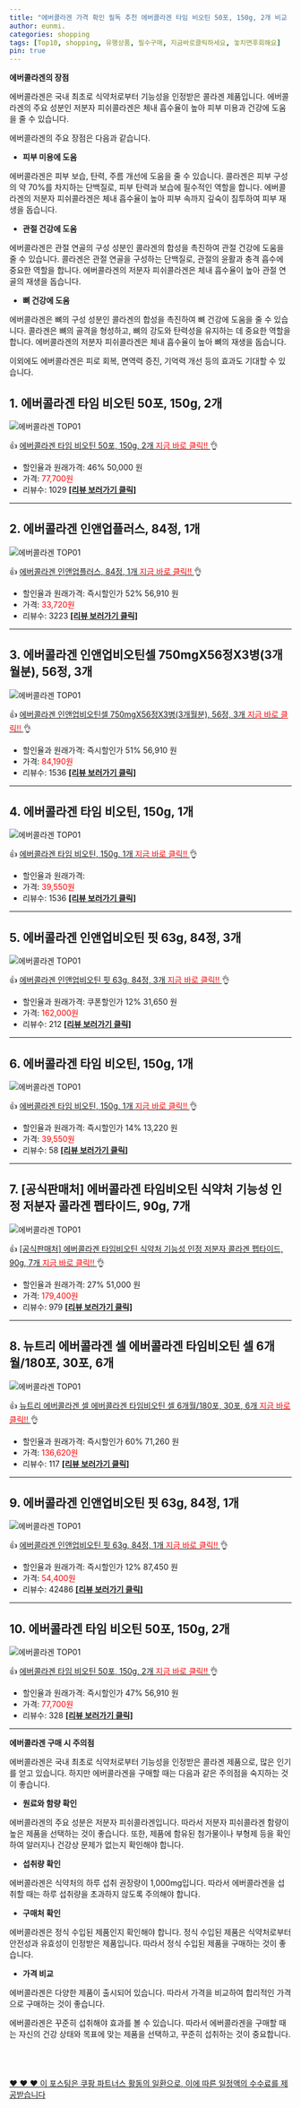 ```yaml
---
title: "에버콜라겐 가격 확인 필독 추천 에버콜라겐 타임 비오틴 50포, 150g, 2개 비교 장점 구매가이드"
author: eunmi.
categories: shopping
tags: [Top10, shopping, 유행상품, 필수구매, 지금바로클릭하세요, 놓치면후회해요]
pin: true
---
```

**에버콜라겐의 장점**

에버콜라겐은 국내 최초로 식약처로부터 기능성을 인정받은 콜라겐 제품입니다. 에버콜라겐의 주요 성분인 저분자 피쉬콜라겐은 체내 흡수율이 높아 피부 미용과 건강에 도움을 줄 수 있습니다.

에버콜라겐의 주요 장점은 다음과 같습니다.

* **피부 미용에 도움**

에버콜라겐은 피부 보습, 탄력, 주름 개선에 도움을 줄 수 있습니다. 콜라겐은 피부 구성의 약 70%를 차지하는 단백질로, 피부 탄력과 보습에 필수적인 역할을 합니다. 에버콜라겐의 저분자 피쉬콜라겐은 체내 흡수율이 높아 피부 속까지 깊숙이 침투하여 피부 재생을 돕습니다.

* **관절 건강에 도움**

에버콜라겐은 관절 연골의 구성 성분인 콜라겐의 합성을 촉진하여 관절 건강에 도움을 줄 수 있습니다. 콜라겐은 관절 연골을 구성하는 단백질로, 관절의 윤활과 충격 흡수에 중요한 역할을 합니다. 에버콜라겐의 저분자 피쉬콜라겐은 체내 흡수율이 높아 관절 연골의 재생을 돕습니다.

* **뼈 건강에 도움**

에버콜라겐은 뼈의 구성 성분인 콜라겐의 합성을 촉진하여 뼈 건강에 도움을 줄 수 있습니다. 콜라겐은 뼈의 골격을 형성하고, 뼈의 강도와 탄력성을 유지하는 데 중요한 역할을 합니다. 에버콜라겐의 저분자 피쉬콜라겐은 체내 흡수율이 높아 뼈의 재생을 돕습니다.

이외에도 에버콜라겐은 피로 회복, 면역력 증진, 기억력 개선 등의 효과도 기대할 수 있습니다.

   

## 1. 에버콜라겐 타임 비오틴 50포, 150g, 2개

![에버콜라겐 TOP01](https://thumbnail8.coupangcdn.com/thumbnails/remote/230x230ex/image/retail/images/2366219025514598-79ca5b72-f0ae-4d92-8c13-4fdff67f5a61.jpg)


👍 [에버콜라겐 타임 비오틴 50포, 150g, 2개 <font color=red> 지금 바로 클릭!! </font> ](https://link.coupang.com/re/AFFSDP?lptag=AF3617701&subid=GithubCoopas&pageKey=7235454776&traceid=V0-153&itemId=10305740798&vendorItemId=77588019819) 👌 


- 할인율과 원래가격: 46%  50,000   원
- 가격: <span style='color:red'>77,700원</span>
- 리뷰수: 1029  [**[리뷰 보러가기 클릭]**](https://link.coupang.com/re/AFFSDP?lptag=AF3617701&subid=GithubCoopas&pageKey=7235454776&traceid=V0-153&itemId=10305740798&vendorItemId=77588019819)

---


   

## 2. 에버콜라겐 인앤업플러스, 84정, 1개

![에버콜라겐 TOP01](https://thumbnail9.coupangcdn.com/thumbnails/remote/230x230ex/image/retail/images/2415929269495125-06cf842c-7dff-437b-85b4-65699c766798.jpg)


👍 [에버콜라겐 인앤업플러스, 84정, 1개 <font color=red> 지금 바로 클릭!! </font> ](https://link.coupang.com/re/AFFSDP?lptag=AF3617701&subid=GithubCoopas&pageKey=6651456353&traceid=V0-153&itemId=15340861386&vendorItemId=85191097364) 👌 


- 할인율과 원래가격: 즉시할인가 52%  56,910   원
- 가격: <span style='color:red'>33,720원</span>
- 리뷰수: 3223  [**[리뷰 보러가기 클릭]**](https://link.coupang.com/re/AFFSDP?lptag=AF3617701&subid=GithubCoopas&pageKey=6651456353&traceid=V0-153&itemId=15340861386&vendorItemId=85191097364)

---


   

## 3. 에버콜라겐 인앤업비오틴셀 750mgX56정X3병(3개월분), 56정, 3개

![에버콜라겐 TOP01](https://thumbnail10.coupangcdn.com/thumbnails/remote/230x230ex/image/vendor_inventory/b8fc/f888295939414bd595e363ef372e19a477105ed606bb783cf6661069fcf1.jpg)


👍 [에버콜라겐 인앤업비오틴셀 750mgX56정X3병(3개월분), 56정, 3개 <font color=red> 지금 바로 클릭!! </font> ](https://link.coupang.com/re/AFFSDP?lptag=AF3617701&subid=GithubCoopas&pageKey=6489750914&traceid=V0-153&itemId=18257215074&vendorItemId=86213357512) 👌 


- 할인율과 원래가격: 즉시할인가 51%  56,910   원
- 가격: <span style='color:red'>84,190원</span>
- 리뷰수: 1536  [**[리뷰 보러가기 클릭]**](https://link.coupang.com/re/AFFSDP?lptag=AF3617701&subid=GithubCoopas&pageKey=6489750914&traceid=V0-153&itemId=18257215074&vendorItemId=86213357512)

---


   

## 4. 에버콜라겐 타임 비오틴, 150g, 1개

![에버콜라겐 TOP01](https://thumbnail10.coupangcdn.com/thumbnails/remote/230x230ex/image/rs_quotation_api/pspdjilh/a2827b46095d45cd930a7e3fb5d2084e.jpg)


👍 [에버콜라겐 타임 비오틴, 150g, 1개 <font color=red> 지금 바로 클릭!! </font> ](https://link.coupang.com/re/AFFSDP?lptag=AF3617701&subid=GithubCoopas&pageKey=7235454776&traceid=V0-153&itemId=12519002653&vendorItemId=85328358744) 👌 


- 할인율과 원래가격: 
- 가격: <span style='color:red'>39,550원</span>
- 리뷰수: 1536  [**[리뷰 보러가기 클릭]**](https://link.coupang.com/re/AFFSDP?lptag=AF3617701&subid=GithubCoopas&pageKey=7235454776&traceid=V0-153&itemId=12519002653&vendorItemId=85328358744)

---


   

## 5. 에버콜라겐 인앤업비오틴 핏 63g, 84정, 3개

![에버콜라겐 TOP01](https://thumbnail8.coupangcdn.com/thumbnails/remote/230x230ex/image/retail/images/3756845693735563-6d5445a2-5bab-4cc0-a9cb-f99056dbb85b.jpg)


👍 [에버콜라겐 인앤업비오틴 핏 63g, 84정, 3개 <font color=red> 지금 바로 클릭!! </font> ](https://link.coupang.com/re/AFFSDP?lptag=AF3617701&subid=GithubCoopas&pageKey=6403278524&traceid=V0-153&itemId=13699613839&vendorItemId=80951048801) 👌 


- 할인율과 원래가격: 쿠폰할인가 12%  31,650   원
- 가격: <span style='color:red'>162,000원</span>
- 리뷰수: 212  [**[리뷰 보러가기 클릭]**](https://link.coupang.com/re/AFFSDP?lptag=AF3617701&subid=GithubCoopas&pageKey=6403278524&traceid=V0-153&itemId=13699613839&vendorItemId=80951048801)

---


   

## 6. 에버콜라겐 타임 비오틴, 150g, 1개

![에버콜라겐 TOP01](https://thumbnail10.coupangcdn.com/thumbnails/remote/230x230ex/image/rs_quotation_api/pspdjilh/a2827b46095d45cd930a7e3fb5d2084e.jpg)


👍 [에버콜라겐 타임 비오틴, 150g, 1개 <font color=red> 지금 바로 클릭!! </font> ](https://link.coupang.com/re/AFFSDP?lptag=AF3617701&subid=GithubCoopas&pageKey=7235454776&traceid=V0-153&itemId=12519002653&vendorItemId=85328358744) 👌 


- 할인율과 원래가격: 즉시할인가 14%  13,220   원
- 가격: <span style='color:red'>39,550원</span>
- 리뷰수: 58  [**[리뷰 보러가기 클릭]**](https://link.coupang.com/re/AFFSDP?lptag=AF3617701&subid=GithubCoopas&pageKey=7235454776&traceid=V0-153&itemId=12519002653&vendorItemId=85328358744)

---


   

## 7. [공식판매처] 에버콜라겐 타임비오틴 식약처 기능성 인정 저분자 콜라겐 펩타이드, 90g, 7개

![에버콜라겐 TOP01](https://thumbnail8.coupangcdn.com/thumbnails/remote/230x230ex/image/vendor_inventory/ce54/fd86b7e39da32a1cf2410bf473ef2ffa2f004b51be15c01ae2bc2b1acba4.jpg)


👍 [[공식판매처] 에버콜라겐 타임비오틴 식약처 기능성 인정 저분자 콜라겐 펩타이드, 90g, 7개 <font color=red> 지금 바로 클릭!! </font> ](https://link.coupang.com/re/AFFSDP?lptag=AF3617701&subid=GithubCoopas&pageKey=7235454776&traceid=V0-153&itemId=19365912140&vendorItemId=84636711163) 👌 


- 할인율과 원래가격: 27%  51,000   원
- 가격: <span style='color:red'>179,400원</span>
- 리뷰수: 979  [**[리뷰 보러가기 클릭]**](https://link.coupang.com/re/AFFSDP?lptag=AF3617701&subid=GithubCoopas&pageKey=7235454776&traceid=V0-153&itemId=19365912140&vendorItemId=84636711163)

---


   

## 8. 뉴트리 에버콜라겐 셀 에버콜라겐 타임비오틴 셀 6개월/180포, 30포, 6개

![에버콜라겐 TOP01](https://thumbnail9.coupangcdn.com/thumbnails/remote/230x230ex/image/vendor_inventory/9eaa/62beef33080a189bb1eb61e7fad7133a7bd06552f2b98f534f176b7011f8.jpg)


👍 [뉴트리 에버콜라겐 셀 에버콜라겐 타임비오틴 셀 6개월/180포, 30포, 6개 <font color=red> 지금 바로 클릭!! </font> ](https://link.coupang.com/re/AFFSDP?lptag=AF3617701&subid=GithubCoopas&pageKey=6489256180&traceid=V0-153&itemId=17549180408&vendorItemId=83459780724) 👌 


- 할인율과 원래가격: 즉시할인가 60%  71,260   원
- 가격: <span style='color:red'>136,620원</span>
- 리뷰수: 117  [**[리뷰 보러가기 클릭]**](https://link.coupang.com/re/AFFSDP?lptag=AF3617701&subid=GithubCoopas&pageKey=6489256180&traceid=V0-153&itemId=17549180408&vendorItemId=83459780724)

---


   

## 9. 에버콜라겐 인앤업비오틴 핏 63g, 84정, 1개

![에버콜라겐 TOP01](https://thumbnail6.coupangcdn.com/thumbnails/remote/230x230ex/image/retail/images/1058951891429419-b6c8e49c-d74a-4a9e-ae22-53760ad94cea.jpg)


👍 [에버콜라겐 인앤업비오틴 핏 63g, 84정, 1개 <font color=red> 지금 바로 클릭!! </font> ](https://link.coupang.com/re/AFFSDP?lptag=AF3617701&subid=GithubCoopas&pageKey=6403278524&traceid=V0-153&itemId=13699599045&vendorItemId=80951033896) 👌 


- 할인율과 원래가격: 즉시할인가 12%  87,450   원
- 가격: <span style='color:red'>54,400원</span>
- 리뷰수: 42486  [**[리뷰 보러가기 클릭]**](https://link.coupang.com/re/AFFSDP?lptag=AF3617701&subid=GithubCoopas&pageKey=6403278524&traceid=V0-153&itemId=13699599045&vendorItemId=80951033896)

---


   

## 10. 에버콜라겐 타임 비오틴 50포, 150g, 2개

![에버콜라겐 TOP01](https://thumbnail8.coupangcdn.com/thumbnails/remote/230x230ex/image/retail/images/2366219025514598-79ca5b72-f0ae-4d92-8c13-4fdff67f5a61.jpg)


👍 [에버콜라겐 타임 비오틴 50포, 150g, 2개 <font color=red> 지금 바로 클릭!! </font> ](https://link.coupang.com/re/AFFSDP?lptag=AF3617701&subid=GithubCoopas&pageKey=7235446479&traceid=V0-153&itemId=13673904228&vendorItemId=80925873484) 👌 


- 할인율과 원래가격: 즉시할인가 47%  56,910   원
- 가격: <span style='color:red'>77,700원</span>
- 리뷰수: 328  [**[리뷰 보러가기 클릭]**](https://link.coupang.com/re/AFFSDP?lptag=AF3617701&subid=GithubCoopas&pageKey=7235446479&traceid=V0-153&itemId=13673904228&vendorItemId=80925873484)

---
**에버콜라겐 구매 시 주의점**

에버콜라겐은 국내 최초로 식약처로부터 기능성을 인정받은 콜라겐 제품으로, 많은 인기를 얻고 있습니다. 하지만 에버콜라겐을 구매할 때는 다음과 같은 주의점을 숙지하는 것이 좋습니다.

* **원료와 함량 확인**

에버콜라겐의 주요 성분은 저분자 피쉬콜라겐입니다. 따라서 저분자 피쉬콜라겐 함량이 높은 제품을 선택하는 것이 좋습니다. 또한, 제품에 함유된 첨가물이나 부형제 등을 확인하여 알러지나 건강상 문제가 없는지 확인해야 합니다.

* **섭취량 확인**

에버콜라겐은 식약처의 하루 섭취 권장량이 1,000mg입니다. 따라서 에버콜라겐을 섭취할 때는 하루 섭취량을 초과하지 않도록 주의해야 합니다.

* **구매처 확인**

에버콜라겐은 정식 수입된 제품인지 확인해야 합니다. 정식 수입된 제품은 식약처로부터 안전성과 유효성이 인정받은 제품입니다. 따라서 정식 수입된 제품을 구매하는 것이 좋습니다.

* **가격 비교**

에버콜라겐은 다양한 제품이 출시되어 있습니다. 따라서 가격을 비교하여 합리적인 가격으로 구매하는 것이 좋습니다.

에버콜라겐은 꾸준히 섭취해야 효과를 볼 수 있습니다. 따라서 에버콜라겐을 구매할 때는 자신의 건강 상태와 목표에 맞는 제품을 선택하고, 꾸준히 섭취하는 것이 중요합니다.<br><br><br><br><br> [ ❤ ❤ ❤ 이 포스팅은 쿠팡 파트너스 활동의 일환으로, 이에 따른 일정액의 수수료를 제공받습니다](https://link.coupang.com/a/bcEFyh)